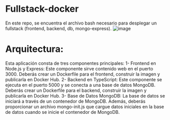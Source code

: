 # Fullstack-docker
En este repo, se encuentra el archivo bash necesario para desplegar un fullstack (frontend, backend, db, mongo-express).
![image](https://github.com/Gastunchy/fullstack-docker/assets/97688245/2bb638d0-2ed9-4eaa-a9cc-4eadea69d9d2)

# Arquitectura:
Esta aplicación consta de tres componentes principales:
1- Frontend en Node.js y Express: Este componente sirve contenido web en el puerto 3000. Deberás crear un Dockerfile para el frontend, construir la imagen y publicarla en Docker Hub.
2- Backend en TypeScript: Este componente se ejecuta en el puerto 5000 y se conecta a una base de datos MongoDB. Deberás crear un Dockerfile para el backend, construir la imagen y publicarla en Docker Hub.
3- Base de Datos MongoDB: La base de datos se iniciará a través de un contenedor de MongoDB. Además, deberás proporcionar un archivo mongo-init.js que cargue datos iniciales en la base de datos cuando se inicie el contenedor de MongoDB.
